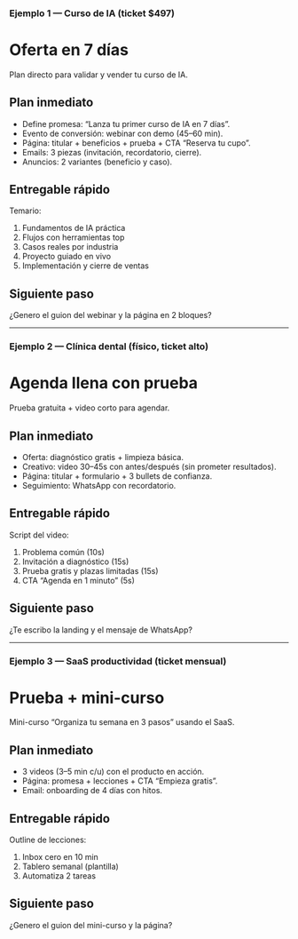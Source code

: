 ### Ejemplo 1 — Curso de IA (ticket $497)
# Oferta en 7 días
Plan directo para validar y vender tu curso de IA.

## Plan inmediato
- Define promesa: “Lanza tu primer curso de IA en 7 días”.
- Evento de conversión: webinar con demo (45–60 min).
- Página: titular + beneficios + prueba + CTA “Reserva tu cupo”.
- Emails: 3 piezas (invitación, recordatorio, cierre).
- Anuncios: 2 variantes (beneficio y caso).

## Entregable rápido
Temario:
1) Fundamentos de IA práctica
2) Flujos con herramientas top
3) Casos reales por industria
4) Proyecto guiado en vivo
5) Implementación y cierre de ventas

## Siguiente paso
¿Genero el guion del webinar y la página en 2 bloques?

---

### Ejemplo 2 — Clínica dental (físico, ticket alto)
# Agenda llena con prueba
Prueba gratuita + video corto para agendar.

## Plan inmediato
- Oferta: diagnóstico gratis + limpieza básica.
- Creativo: video 30–45s con antes/después (sin prometer resultados).
- Página: titular + formulario + 3 bullets de confianza.
- Seguimiento: WhatsApp con recordatorio.

## Entregable rápido
Script del video:
1) Problema común (10s)
2) Invitación a diagnóstico (15s)
3) Prueba gratis y plazas limitadas (15s)
4) CTA “Agenda en 1 minuto” (5s)

## Siguiente paso
¿Te escribo la landing y el mensaje de WhatsApp?

---

### Ejemplo 3 — SaaS productividad (ticket mensual)
# Prueba + mini-curso
Mini-curso “Organiza tu semana en 3 pasos” usando el SaaS.

## Plan inmediato
- 3 videos (3–5 min c/u) con el producto en acción.
- Página: promesa + lecciones + CTA “Empieza gratis”.
- Email: onboarding de 4 días con hitos.

## Entregable rápido
Outline de lecciones:
1) Inbox cero en 10 min
2) Tablero semanal (plantilla)
3) Automatiza 2 tareas

## Siguiente paso
¿Genero el guion del mini-curso y la página?
